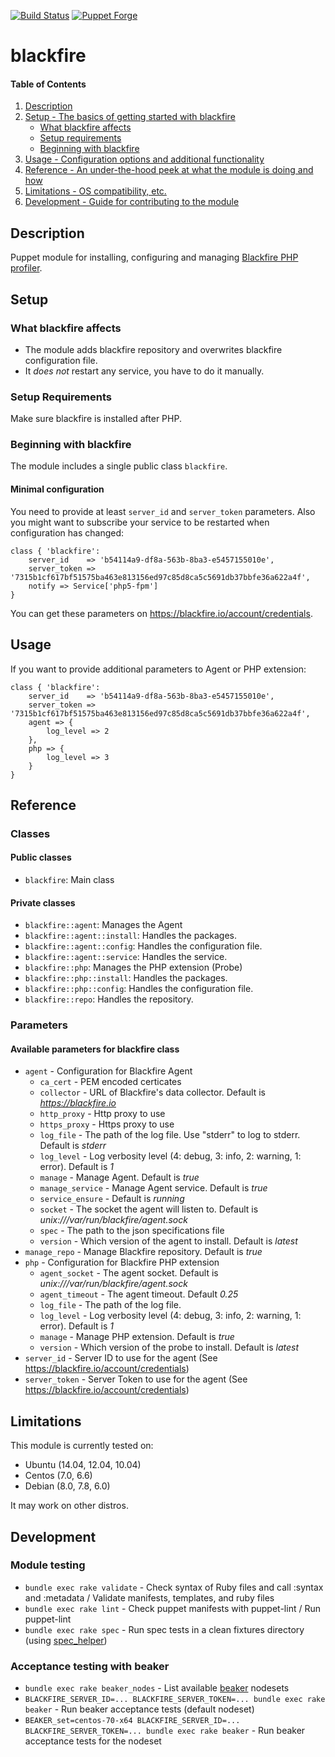 [![Build Status](https://travis-ci.org/s12v/puppet-blackfire.svg?branch=master)](https://travis-ci.org/s12v/puppet-blackfire)
[![Puppet Forge](https://img.shields.io/puppetforge/dt/s12v/blackfire.svg)](https://forge.puppetlabs.com/s12v/blackfire)

# blackfire

#### Table of Contents

1. [Description](#description)
2. [Setup - The basics of getting started with blackfire](#setup)
    * [What blackfire affects](#what-blackfire-affects)
    * [Setup requirements](#setup-requirements)
    * [Beginning with blackfire](#beginning-with-blackfire)
3. [Usage - Configuration options and additional functionality](#usage)
4. [Reference - An under-the-hood peek at what the module is doing and how](#reference)
5. [Limitations - OS compatibility, etc.](#limitations)
6. [Development - Guide for contributing to the module](#development)

## Description

Puppet module for installing, configuring and managing [Blackfire PHP profiler](https://blackfire.io/).

## Setup

### What blackfire affects

* The module adds blackfire repository and overwrites blackfire configuration file.
* It _does not_ restart any service, you have to do it manually.

### Setup Requirements

Make sure blackfire is installed after PHP.

### Beginning with blackfire

The module includes a single public class `blackfire`.

#### Minimal configuration

You need to provide at least `server_id` and `server_token` parameters.
Also you might want to subscribe your service to be restarted when configuration has changed:
```puppet
class { 'blackfire':
	server_id    => 'b54114a9-df8a-563b-8ba3-e5457155010e',
	server_token => '7315b1cf617bf51575ba463e813156ed97c85d8ca5c5691db37bbfe36a622a4f',
    notify => Service['php5-fpm']
}
```
You can get these parameters on https://blackfire.io/account/credentials.

## Usage

If you want to provide additional parameters to Agent or PHP extension:
```puppet
class { 'blackfire':
	server_id    => 'b54114a9-df8a-563b-8ba3-e5457155010e',
	server_token => '7315b1cf617bf51575ba463e813156ed97c85d8ca5c5691db37bbfe36a622a4f',
	agent => {
		log_level => 2
	},
	php => {
		log_level => 3
	}
}
```

## Reference

### Classes

#### Public classes

 - `blackfire`: Main class

#### Private classes
 - `blackfire::agent`: Manages the Agent
 - `blackfire::agent::install`: Handles the packages.
 - `blackfire::agent::config`: Handles the configuration file.
 - `blackfire::agent::service`: Handles the service.
 - `blackfire::php`: Manages the PHP extension (Probe)
 - `blackfire::php::install`: Handles the packages.
 - `blackfire::php::config`: Handles the configuration file.
 - `blackfire::repo`: Handles the repository.

### Parameters

#### Available parameters for blackfire class

 - `agent` - Configuration for Blackfire Agent
   - `ca_cert` - PEM encoded certicates
   - `collector` - URL of Blackfire's data collector. Default is *https://blackfire.io*
   - `http_proxy` - Http proxy to use
   - `https_proxy` - Https proxy to use
   - `log_file` - The path of the log file. Use "stderr" to log to stderr. Default is *stderr*
   - `log_level` - Log verbosity level (4: debug, 3: info, 2: warning, 1: error). Default is *1*
   - `manage` - Manage Agent. Default is *true*
   - `manage_service` - Manage Agent service. Default is *true*
   - `service_ensure` - Default is *running*
   - `socket` - The socket the agent will listen to. Default is *unix:///var/run/blackfire/agent.sock*
   - `spec` - The path to the json specifications file
   - `version` - Which version of the agent to install. Default is *latest*
 - `manage_repo` - Manage Blackfire repository. Default is *true*
 - `php` - Configuration for Blackfire PHP extension
   - `agent_socket` - The agent socket. Default is *unix:///var/run/blackfire/agent.sock*
   - `agent_timeout` - The agent timeout. Default *0.25*
   - `log_file` - The path of the log file.
   - `log_level` - Log verbosity level (4: debug, 3: info, 2: warning, 1: error). Default is *1*
   - `manage` - Manage PHP extension. Default is *true*
   - `version` - Which version of the probe to install. Default is *latest*
 - `server_id` - Server ID to use for the agent (See https://blackfire.io/account/credentials)
 - `server_token` - Server Token to use for the agent (See https://blackfire.io/account/credentials)

## Limitations

This module is currently tested on:

 - Ubuntu (14.04, 12.04, 10.04)
 - Centos (7.0, 6.6)
 - Debian (8.0, 7.8, 6.0)

It may work on other distros.

## Development

### Module testing

 - `bundle exec rake validate` - Check syntax of Ruby files and call :syntax and :metadata / Validate manifests, templates, and ruby files 
 - `bundle exec rake lint` - Check puppet manifests with puppet-lint / Run puppet-lint
 - `bundle exec rake spec` - Run spec tests in a clean fixtures directory (using [spec_helper](https://github.com/puppetlabs/puppetlabs_spec_helper))

### Acceptance testing with beaker

 - `bundle exec rake beaker_nodes` - List available [beaker](https://github.com/puppetlabs/beaker) nodesets
 - `BLACKFIRE_SERVER_ID=... BLACKFIRE_SERVER_TOKEN=... bundle exec rake beaker` - Run beaker acceptance tests (default nodeset)
 - `BEAKER_set=centos-70-x64 BLACKFIRE_SERVER_ID=... BLACKFIRE_SERVER_TOKEN=... bundle exec rake beaker` - Run beaker acceptance tests for the nodeset

